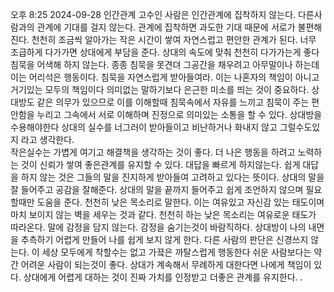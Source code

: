 오후 8:25 2024-09-28
인간관계 고수인 사람은 인간관계에 집착하지 않는다.
다른사람과의 관계에 기대를 걸지 않는다.
관계에 집착하면 과도한 기대 때문에 서로가 불편해진다.
천천히 조금씩 알아가는 작은 시간이 쌓여 자연스럽고 편안한 관계가 된다. 
너무 조급하게 다가가면 상대에게 부담을 준다.
상대의 속도에 맞춰 천천히 다가가는게 좋다
침묵을 어색해 하지 않는다.
종종 침묵을 못견뎌 그공간을 채우려고 아무말이나 하는데 이는 어리석은 행동이다.
침묵을 자연스럽게 받아들여라. 이는 나혼자의 책임이 아니고 거기있는 모두의 책임이다 
의미없는 말하기보다 은근한 미소를 띄는 것이 중요하다.
상대방도 같은 의무가 있으므로 이를 이해할때 침묵속에서 자유를 느끼고 침묵이 주는 
편안함을 누리고 그속에서 서로 이해하며 진정으로 의미있는 소통을 할 수 있다.
상대방을 수용해야한다
상대의 실수를 너그러이 받아들이고 비난하거나 화내지 않고 그럴수도있지 라고 생각한다.  
작은실수는 가볍게 여기고 해결책을 생각하는 것이 좋다.
더 나은 행동을 하려고 노력하는 것이 신뢰가 쌓여 좋은관계를 유지할 수 있다.
대답을 빠르게 하지않는다.
쉽게 대답을 하지 않는 것은 그들의 말을 진지하게 받아들여 고려하고 있다는 뜻이다. 
상대의 말을 잘 들어주고 공감을 잘해준다.
상대의 말을 끝까지 들어주고 쉽게 조언하지 않으며 필요할때만 도움을 준다.
천천히 낮은 목소리로 말한다. 
이는 여유있고 자신감 있는 태도이며 마치 보이지 않는 벽을 세우는 것과 같다.
천천히 하는 낮은 목소리는 여유로운 태도가 따라온다.
말에 감정을 담지 않는다. 감정을 숨기는것이 바람직하다.
상대방이 나의 내면을 추측하기 어렵게 만들어 나를 쉽게 보지 않게 한다.
다른 사람의 판단은 신경쓰지 않는다.
이 세상 모두에게 착할수는 없고 가끜은 까탈스럽게 행동한다 
쉬운 사람보다는 약간 어려운 사람이 되는것이 좋다.
상대가 계속해서 무례하게 대한다면 나에게 책임이 있다.
상대에게 어렵게 대하는 것이 진짜 가치를 인정받고 더좋은 관계를 유지한다.
.